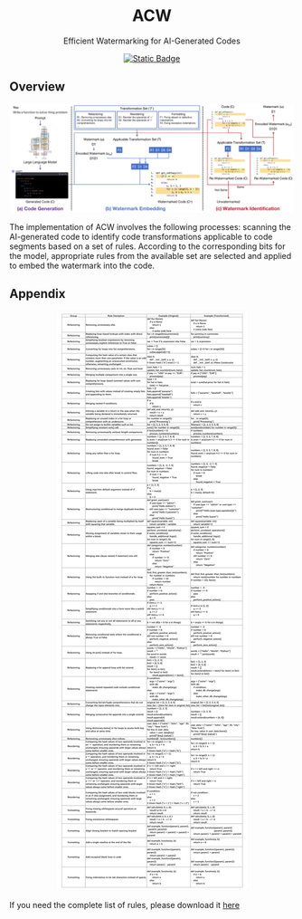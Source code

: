 <h1 align="center">ACW</h1>
<p align="center">
Efficient Watermarking for AI-Generated Codes
</p>
<div align="center">
  
  <a href="">![Static Badge](https://img.shields.io/badge/Python-3.12-blue)</a>

</div>

## Overview
<p align="center">
<img src='architecture.png'/>
</p>
The implementation of ACW involves the following processes: scanning the AI-generated code to identify code transformations applicable to code segments based on a set of rules. According to the corresponding bits for the model, appropriate rules from the available set are selected and applied to embed the watermark into the code.

## Appendix
<p align="center">
<img src='rules.png'/>
</p>

If you need the complete list of rules, please download it [here](https://github.com/Noelle1831-k/ACW/blob/main/Transformations.xlsx)
